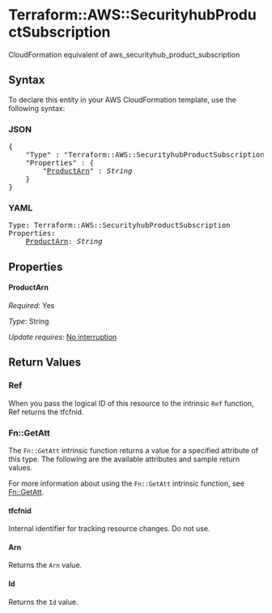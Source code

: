 # Terraform::AWS::SecurityhubProductSubscription

CloudFormation equivalent of aws_securityhub_product_subscription

## Syntax

To declare this entity in your AWS CloudFormation template, use the following syntax:

### JSON

<pre>
{
    "Type" : "Terraform::AWS::SecurityhubProductSubscription",
    "Properties" : {
        "<a href="#productarn" title="ProductArn">ProductArn</a>" : <i>String</i>
    }
}
</pre>

### YAML

<pre>
Type: Terraform::AWS::SecurityhubProductSubscription
Properties:
    <a href="#productarn" title="ProductArn">ProductArn</a>: <i>String</i>
</pre>

## Properties

#### ProductArn

_Required_: Yes

_Type_: String

_Update requires_: [No interruption](https://docs.aws.amazon.com/AWSCloudFormation/latest/UserGuide/using-cfn-updating-stacks-update-behaviors.html#update-no-interrupt)

## Return Values

### Ref

When you pass the logical ID of this resource to the intrinsic `Ref` function, Ref returns the tfcfnid.

### Fn::GetAtt

The `Fn::GetAtt` intrinsic function returns a value for a specified attribute of this type. The following are the available attributes and sample return values.

For more information about using the `Fn::GetAtt` intrinsic function, see [Fn::GetAtt](https://docs.aws.amazon.com/AWSCloudFormation/latest/UserGuide/intrinsic-function-reference-getatt.html).

#### tfcfnid

Internal identifier for tracking resource changes. Do not use.

#### Arn

Returns the <code>Arn</code> value.

#### Id

Returns the <code>Id</code> value.

